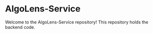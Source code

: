 # AlgoLens-Service
Welcome to the AlgoLens-Service repository! This repository holds the backend code. 
